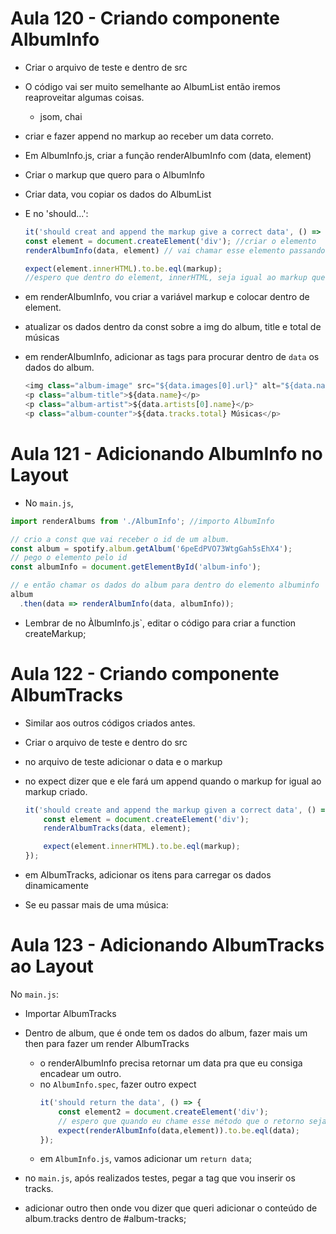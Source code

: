 # Aula 120 - Criando componente AlbumInfo

- Criar o arquivo de teste e dentro de src
- O código vai ser muito semelhante ao AlbumList então iremos reaproveitar algumas coisas.
    - jsom, chai

- criar e fazer append no markup ao receber um data correto.
- Em AlbumInfo.js, criar a função renderAlbumInfo com (data, element)
- Criar o markup que quero para o AlbumInfo
- Criar data, vou copiar os dados do AlbumList
- E no 'should...':

    ```js
    it('should creat and append the markup give a correct data', () => {
    const element = document.createElement('div'); //criar o elemento
    renderAlbumInfo(data, element) // vai chamar esse elemento passando estes paramentros

    expect(element.innerHTML).to.be.eql(markup);
    //espero que dentro do element, innerHTML, seja igual ao markup que vou criar.
    ```

- em renderAlbumInfo, vou criar a variável markup e colocar dentro de element.
- atualizar os dados dentro da const sobre a img do album, title e total de músicas
- em renderAlbumInfo, adicionar as tags para procurar dentro de `data` os dados do album.

    ```js
    <img class="album-image" src="${data.images[0].url}" alt="${data.name}">
    <p class="album-title">${data.name}</p>
    <p class="album-artist">${data.artists[0].name}</p>
    <p class="album-counter">${data.tracks.total} Músicas</p>
    ```


# Aula 121 - Adicionando AlbumInfo no Layout

- No `main.js`, 

```js
import renderAlbums from './AlbumInfo'; //importo AlbumInfo

// crio a const que vai receber o id de um album.
const album = spotify.album.getAlbum('6peEdPVO73WtgGah5sEhX4'); 
// pego o elemento pelo id
const albumInfo = document.getElementById('album-info');

// e então chamar os dados do album para dentro do elemento albuminfo
album
  .then(data => renderAlbumInfo(data, albumInfo));
```

- Lembrar de no ÀlbumInfo.js`, editar o código para criar a function createMarkup;


# Aula 122 - Criando componente AlbumTracks


- Similar aos outros códigos criados antes.
- Criar o arquivo de teste e dentro do src
- no arquivo de teste adicionar o data e o markup
- no expect dizer que e ele fará um append quando o markup for igual ao markup criado.

    ```js
    it('should create and append the markup given a correct data', () => {
        const element = document.createElement('div');
        renderAlbumTracks(data, element);

        expect(element.innerHTML).to.be.eql(markup);
    });
    ```

- em AlbumTracks, adicionar os itens para carregar os dados dinamicamente

- Se eu passar mais de uma música:




# Aula 123 - Adicionando AlbumTracks ao Layout

No `main.js`:
  - Importar AlbumTracks 
  - Dentro de album, que é onde tem os dados do album, fazer mais um then para fazer um render AlbumTracks
    - o renderAlbumInfo precisa retornar um data pra que eu consiga encadear um outro.
    - no `AlbumInfo.spec`, fazer outro expect
        ```js
        it('should return the data', () => {
            const element2 = document.createElement('div');
            // espero que quando eu chame esse método que o retorno seja igual a data que ele tá recendo.
            expect(renderAlbumInfo(data,element)).to.be.eql(data); 
        });
        ```
    - em `AlbumInfo.js`, vamos adicionar um `return data`;

  - no `main.js`, após realizados testes, pegar a tag que vou inserir os tracks.
  - adicionar outro then onde vou dizer que queri adicionar o conteúdo de album.tracks dentro de #album-tracks;